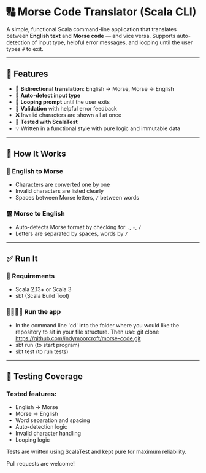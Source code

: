 # 🔠 Morse Code Translator (Scala CLI)

A simple, functional Scala command-line application that translates between **English text** and **Morse code** — and vice versa. Supports auto-detection of input type, helpful error messages, and looping until the user types `#` to exit.

---

## 🚀 Features

- 🔄 **Bidirectional translation**: English → Morse, Morse → English
- 🧠 **Auto-detect input type**
- 🔁 **Looping prompt** until the user exits
- 🧼 **Validation** with helpful error feedback
- ❌ Invalid characters are shown all at once
- 🧪 **Tested with ScalaTest**
- 💡 Written in a functional style with pure logic and immutable data

---

## 🧰 How It Works

### 📘 English to Morse
- Characters are converted one by one
- Invalid characters are listed clearly
- Spaces between Morse letters, `/` between words

### 🆎 Morse to English
- Auto-detects Morse format by checking for `.`, `-`, `/`
- Letters are separated by spaces, words by `/`

---

## ✅ Run It

### 🎯 Requirements
- Scala 2.13+ or Scala 3
- sbt (Scala Build Tool)

### 🏃🏻‍♂️‍➡️ Run the app
- In the command line 'cd' into the folder where you would like the repository to sit in your file structure. Then use: git clone https://github.com/indymoorcroft/morse-code.git
- sbt run (to start program)
- sbt test (to run tests)

---

## 🧪 Testing Coverage

### Tested features:
- English → Morse
- Morse → English
- Word separation and spacing
- Auto-detection logic
- Invalid character handling
- Looping logic

Tests are written using ScalaTest and kept pure for maximum reliability.


Pull requests are welcome!
